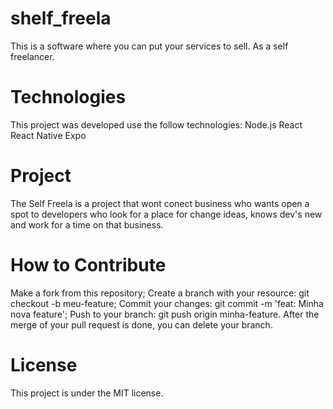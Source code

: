 # shelf_freela
This is a software where you can put your services to sell. As a self freelancer.
# Technologies
This project was developed use the follow technologies:
Node.js
React
React Native
Expo

# Project
The Self Freela is a project that wont conect business who wants open a spot to developers who look for a place for change ideas, knows dev's new and work for a time on that business.

# How to Contribute
Make a fork from this repository;
Create a branch with your resource: git checkout -b meu-feature;
Commit your changes: git commit -m 'feat: Minha nova feature';
Push to your branch: git push origin minha-feature.
After the merge of your pull request is done, you can delete your branch.

# License
This project is under the MIT license.
